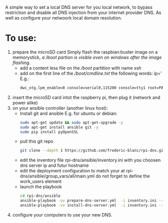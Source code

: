 A simple way to set a local DNS server for you local network, to bypass restriction and disable all DNS injection from your internet provider DNS. As well as configure your netwoork local domain resolution.

# To use: 
1. prepare the microSD card
   Simply flash the raspbian:buster image on a memorystick, *a /boot partion is visible even on windows after the image flashing*.
   * add a content less file on the */boot* partition with name *ssh*
   * add on the first line of the */boot/cmdline.txt* the following words: ip=<your desired IP>'
     E.g.:
     ```bash
     dwc_otg.lpm_enable=0 console=serial0,115200 console=tty1 root=PARTUUID=eaca1473-02 rootfstype=ext4 elevator=deadline fsck.repair=yes rootwait ip=192.168.1.254
     ```
2. insert the microSD card intot the raspberry pi, then plug it (network and power alike)
3. on your ansible controller (another linux host):
   * Install git and ansible
     E.g. for ubuntu or debian:
     ```bash
     sudo apt-get update && sudo apt-get-upgrade -y
     sudo apt-get install ansible git -y 
     sudo pip install pyOpenSSL
     ```
   * pull this git repo
     ```bash
     git clone --depth 1 https://github.com/frederic-blanc/rpi-dns.git rpi-dns
     ```
   * edit the inventory file rpi-dns/ansible/inventory.ini
     with you choosen dns  server ip and futur hostname
   * edit the deployment configuration to match your at rpi-dns/ansible/group_vars/all/main.yml
     do not forget to define the work_users element
   * launch the playbook
     ```bash
     cd rpi-dns/ansible
     ansible-playbook -vv prepare-dns-server.yml  -i inventory.ini --extra-vars 'ansible_user=pi ansible_ssh_pass=raspberry ansible_sudo_pass=raspberry'
     ansible-playbook -vv install-dns-server.yml  -i inventory.ini --extra-vars 'ansible_user=<WORK_USER> ansible_ssh_pass=<WORK_USER_PASSWORD> ansible_sudo_pass=<WORK_USER_PASSWORD>'
     ```
4. configure your computers to use your new DNS.
   
